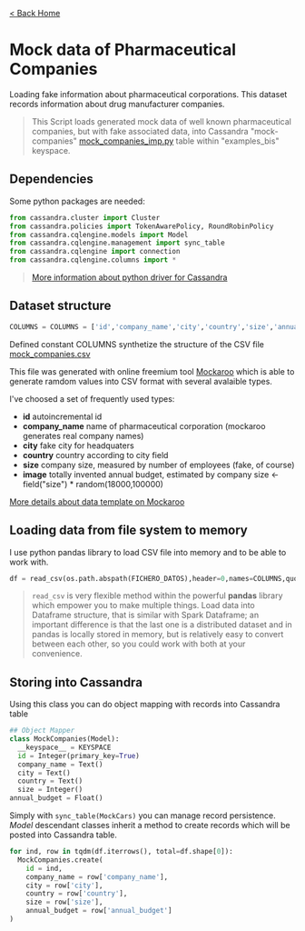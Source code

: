 [< Back Home](../)

# Mock data of Pharmaceutical Companies

Loading fake information about pharmaceutical corporations. This dataset records information about drug manufacturer companies.

> This Script loads generated mock data of well known pharmaceutical companies, but with fake associated data, into Cassandra "mock-companies" [mock_companies_imp.py](https://github.com/jasset75/Spark-Cassandra-Notes/blob/master/examples/py-upload/mock_companies_imp.py) table within "examples_bis" keyspace.

## Dependencies

Some python packages are needed:

```py
from cassandra.cluster import Cluster
from cassandra.policies import TokenAwarePolicy, RoundRobinPolicy
from cassandra.cqlengine.models import Model
from cassandra.cqlengine.management import sync_table
from cassandra.cqlengine import connection
from cassandra.cqlengine.columns import *
```
> [More information about python driver for Cassandra](https://datastax.github.io/python-driver/api/index.html)

## Dataset structure

```py
COLUMNS = COLUMNS = ['id','company_name','city','country','size','annual_budget']
```

Defined constant COLUMNS synthetize the structure of the CSV file [mock_companies.csv](https://github.com/jasset75/Spark-Cassandra-Notes/blob/master/examples/py-upload/data/mock_companies.csv)

This file was generated with online freemium tool [Mockaroo](http://www.mockaroo.com/) which is able to generate ramdom values into CSV format with several avalaible types.

I've choosed a set of frequently used types:

+ **id** autoincremental id
+ **company_name** name of pharmaceutical corporation (mockaroo generates real company names)
+ **city** fake city for headquaters
+ **country** country according to city field
+ **size** company size, measured by number of employees (fake, of course)
+ **image** totally invented annual budget, estimated by company size <- field("size") * random(18000,100000)

[More details about data template on Mockaroo](https://www.mockaroo.com/450034f0)

## Loading data from file system to memory

I use python pandas library to load CSV file into memory and to be able to work with.
```py
df = read_csv(os.path.abspath(FICHERO_DATOS),header=0,names=COLUMNS,quotechar='"',decimal=',',encoding=ENCODING)
```
>`read_csv` is very flexible method within the powerful **pandas** library which empower you to make multiple things. Load data into Dataframe structure, that is similar with Spark Dataframe; an important difference is that the last one is a distributed dataset and in pandas is locally stored in memory, but is relatively easy to convert between each other, so you could work with both at your convenience.

## Storing into Cassandra

Using this class you can do object mapping with records into Cassandra table

```py
## Object Mapper
class MockCompanies(Model):
  __keyspace__ = KEYSPACE
  id = Integer(primary_key=True)
  company_name = Text()
  city = Text()
  country = Text()
  size = Integer()
annual_budget = Float()
```

Simply with `sync_table(MockCars)` you can manage record persistence. *Model* descendant classes inherit a method to create records which will be posted into Cassandra table.

```py
for ind, row in tqdm(df.iterrows(), total=df.shape[0]):
  MockCompanies.create(
    id = ind,
    company_name = row['company_name'],
    city = row['city'],
    country = row['country'],
    size = row['size'],
    annual_budget = row['annual_budget']
)
```

